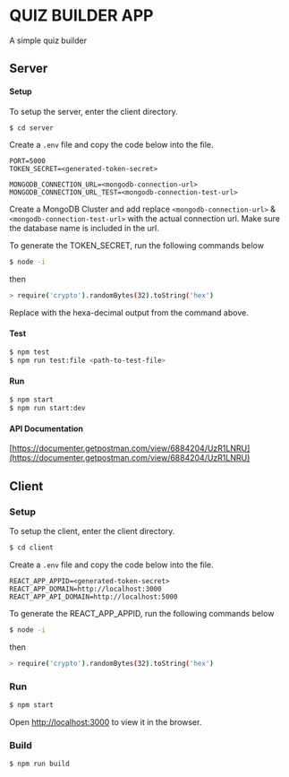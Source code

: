 # QUIZ BUILDER APP
A simple quiz builder

## Server

#### Setup
To setup the server, enter the client directory.
```bash
$ cd server
```
Create a `.env` file and copy the code below into the file.

```.env
PORT=5000
TOKEN_SECRET=<generated-token-secret>

MONGODB_CONNECTION_URL=<mongodb-connection-url>
MONGODB_CONNECTION_URL_TEST=<mongodb-connection-test-url>
```
Create a MongoDB Cluster and add replace `<mongodb-connection-url>` & `<mongodb-connection-test-url>` with the actual connection url. Make sure the database name is included in the url.

To generate the TOKEN_SECRET, run the following commands below
```bash
$ node -i
```
then
```bash
> require('crypto').randomBytes(32).toString('hex')
```

Replace <generated-token-secret> with the hexa-decimal output from the command above.


#### Test
```bash
$ npm test
$ npm run test:file <path-to-test-file>
```


#### Run
```bash
$ npm start
$ npm run start:dev
```


#### API Documentation
[https://documenter.getpostman.com/view/6884204/UzR1LNRU](https://documenter.getpostman.com/view/6884204/UzR1LNRU)



## Client

### Setup
To setup the client, enter the client directory.
```bash
$ cd client
```

Create a `.env` file and copy the code below into the file.
```.env
REACT_APP_APPID=<generated-token-secret>
REACT_APP_DOMAIN=http://localhost:3000
REACT_APP_API_DOMAIN=http://localhost:5000
```

To generate the REACT_APP_APPID, run the following commands below
```bash
$ node -i
```
then
```bash
> require('crypto').randomBytes(32).toString('hex')
```


### Run
```bash
$ npm start
```
Open [http://localhost:3000](http://localhost:3000) to view it in the browser.

### Build
```bash
$ npm run build
```